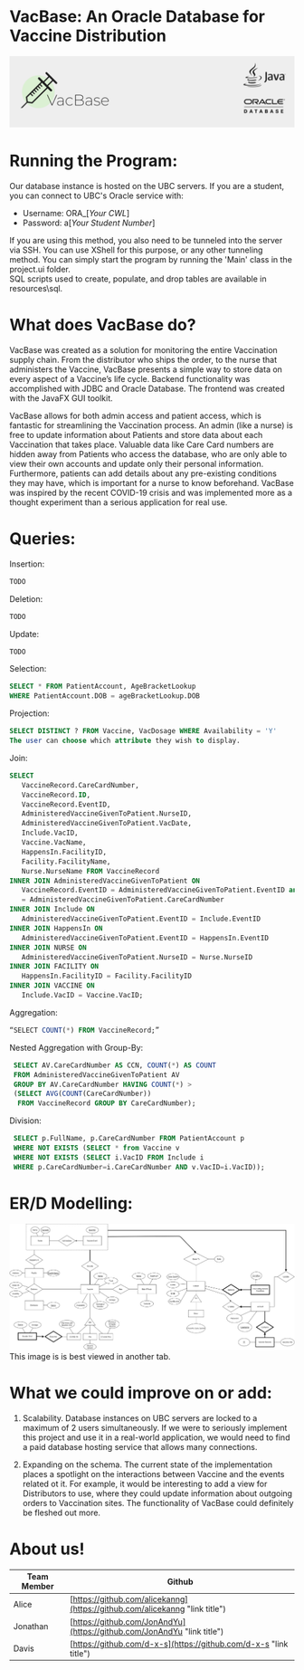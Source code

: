 # VacBase: An Oracle Database for Vaccine Distribution
![Logo for VacBase on a Banner.](data/Logo2.png?raw=true "VacBase Banner")


# Running the Program:
Our database instance is hosted on the UBC servers. If you are a student, you can connect to UBC's Oracle service with:  

- Username: ORA_[*Your CWL*]
- Password: a[*Your Student Number*]

If you are using this method, you also need to be tunneled into the server via SSH. You can use XShell for this purpose,
or any other tunneling method.
You can simply start the program by running the 'Main' class in the project.ui folder.   
SQL scripts used to create, populate, and drop tables are available in resources\sql.


# What does VacBase do? 
VacBase was created as a solution for monitoring the entire Vaccination supply chain. 
From the distributor who ships the order, to the nurse that administers the Vaccine, 
VacBase presents a simple way to store data on every aspect of a Vaccine’s life cycle. 
Backend functionality was accomplished with JDBC and Oracle Database. 
The frontend was created with the JavaFX GUI toolkit.  

VacBase allows for both admin access and patient access, which is fantastic for streamlining the Vaccination process. 
An admin (like a nurse) is free to update information about Patients and store data about each Vaccination 
that takes place. 
Valuable data like Care Card numbers are hidden away from Patients who access the database, 
who are only able to view their own accounts and update only their personal information. 
Furthermore, patients can add details about any pre-existing conditions they may have, 
which is important for a nurse to know beforehand. 
VacBase was inspired by the recent COVID-19 crisis and was implemented more as a thought experiment 
than a serious application for real use.

# Queries:
Insertion:
``` sql
TODO
```

Deletion:
``` sql
TODO
```

Update:
``` sql
TODO
```

Selection:
``` sql
SELECT * FROM PatientAccount, AgeBracketLookup 
WHERE PatientAccount.DOB = ageBracketLookup.DOB
```

Projection:
``` sql
SELECT DISTINCT ? FROM Vaccine, VacDosage WHERE Availability = 'Y'
The user can choose which attribute they wish to display. 
```

Join:
``` sql
SELECT 
   VaccineRecord.CareCardNumber, 
   VaccineRecord.ID, 
   VaccineRecord.EventID, 
   AdministeredVaccineGivenToPatient.NurseID, 
   AdministeredVaccineGivenToPatient.VacDate, 
   Include.VacID, 
   Vaccine.VacName, 
   HappensIn.FacilityID, 
   Facility.FacilityName, 
   Nurse.NurseName FROM VaccineRecord 
INNER JOIN AdministeredVaccineGivenToPatient ON 
   VaccineRecord.EventID = AdministeredVaccineGivenToPatient.EventID and VaccineRecord.CareCardNumber
   = AdministeredVaccineGivenToPatient.CareCardNumber 
INNER JOIN Include ON 
   AdministeredVaccineGivenToPatient.EventID = Include.EventID 
INNER JOIN HappensIn ON 
   AdministeredVaccineGivenToPatient.EventID = HappensIn.EventID 
INNER JOIN NURSE ON 
   AdministeredVaccineGivenToPatient.NurseID = Nurse.NurseID 
INNER JOIN FACILITY ON 
   HappensIn.FacilityID = Facility.FacilityID 
INNER JOIN VACCINE ON 
   Include.VacID = Vaccine.VacID;

```

Aggregation:
``` sql
“SELECT COUNT(*) FROM VaccineRecord;”
```

Nested Aggregation with Group-By:
``` sql
 SELECT AV.CareCardNumber AS CCN, COUNT(*) AS COUNT 
 FROM AdministeredVaccineGivenToPatient AV 
 GROUP BY AV.CareCardNumber HAVING COUNT(*) > 
 (SELECT AVG(COUNT(CareCardNumber)) 
  FROM VaccineRecord GROUP BY CareCardNumber);
```

Division:
``` sql
 SELECT p.FullName, p.CareCardNumber FROM PatientAccount p 
 WHERE NOT EXISTS (SELECT * from Vaccine v 
 WHERE NOT EXISTS (SELECT i.VacID FROM Include i 
 WHERE p.CareCardNumber=i.CareCardNumber AND v.VacID=i.VacID));
```

# ER/D Modelling:
![Entity Relationship Diagram](data/ERDiagram.png?raw=true "Entity Relationship Diagram")
This image is is best viewed in another tab.

# What we could improve on or add:
1) Scalability. Database instances on UBC servers are locked to a maximum of 2 users simultaneously. 
   If we were to seriously implement this project and use it in a real-world application, we would need to find
   a paid database hosting service that allows many connections.

2) Expanding on the schema. The current state of the implementation places a spotlight on the interactions
   between Vaccine and the events related ot it. For example, it would be interesting to add a view for Distributors to use, 
   where they could update information about outgoing orders to Vaccination sites.
   The functionality of VacBase could definitely be fleshed out more. 

# About us!
| Team Member   | Github        |
| ------------- | ------------- |
| Alice         | [https://github.com/alicekanng](https://github.com/alicekanng "link title")|
| Jonathan      | [https://github.com/JonAndYu](https://github.com/JonAndYu "link title")    |
| Davis         | [https://github.com/d-x-s](https://github.com/d-x-s "link title")          |

